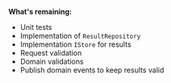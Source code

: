 **What's remaining:**

- Unit tests
- Implementation of `ResultRepository`
- Implementation `IStore` for results
- Request validation
- Domain validations
- Publish domain events to keep results valid
